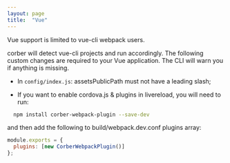 ```yaml
---
layout: page
title:  "Vue"
---
```


Vue support is limited to vue-cli webpack users.

corber will detect vue-cli projects and run accordingly. The following custom changes are required to your Vue application. The CLI will warn you if anything is missing.

- In `config/index.js`: assetsPublicPath must not have a leading slash;

- If you want to enable cordova.js & plugins in livereload, you will need to run:

```bash
  npm install corber-webpack-plugin --save-dev
```

and then add the following to build/webpack.dev.conf plugins array:

```javascript
module.exports = {
  plugins: [new CorberWebpackPlugin()]
};
```
